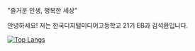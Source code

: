 "즐거운 인생, 행복한 세상"




안녕하세요! 저는 한국디지털미디어고등학교 21기 EB과 김석환입니다.





[![Top Langs](https://github-readme-stats.vercel.app/api/top-langs/?username=io0809oi)](https://github.com/io0809oi/github-readme-stats)
